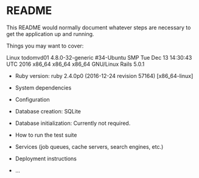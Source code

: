 # README

This README would normally document whatever steps are necessary to get the
application up and running.

Things you may want to cover:

Linux todomvd01 4.8.0-32-generic #34-Ubuntu SMP Tue Dec 13 14:30:43 UTC 2016 x86_64 x86_64 x86_64 GNU/Linux
Rails 5.0.1


* Ruby version: 
 ruby 2.4.0p0 (2016-12-24 revision 57164) [x86_64-linux]

* System dependencies

* Configuration

* Database creation: 
 SQLite

* Database initialization: 
 Currently not required. 

* How to run the test suite

* Services (job queues, cache servers, search engines, etc.)

* Deployment instructions

* ...
